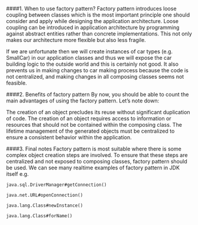 ####1. When to use factory pattern?
Factory pattern introduces loose coupling between classes which is the most important principle one should consider and apply while designing the application architecture. Loose coupling can be introduced in application architecture by programming against abstract entities rather than concrete implementations. This not only makes our architecture more flexible but also less fragile.

If we are unfortunate then we will create instances of car types (e.g. SmallCar) in our application classes and thus we will expose the car building logic to the outside world and this is certainly not good. It also prevents us in making changes to car making process because the code is not centralized, and making changes in all composing classes seems not feasible.

####2. Benefits of factory pattern
By now, you should be able to count the main advantages of using the factory pattern. Let’s note down:

The creation of an object precludes its reuse without significant duplication of code.
The creation of an object requires access to information or resources that should not be contained within the composing class.
The lifetime management of the generated objects must be centralized to ensure a consistent behavior within the application.

####3. Final notes
Factory pattern is most suitable where there is some complex object creation steps are involved. To ensure that these steps are centralized and not exposed to composing classes, factory pattern should be used. We can see many realtime examples of factory pattern in JDK itself e.g.

`java.sql.DriverManager#getConnection()`

`java.net.URL#openConnection()`

`java.lang.Class#newInstance()`

`java.lang.Class#forName()`